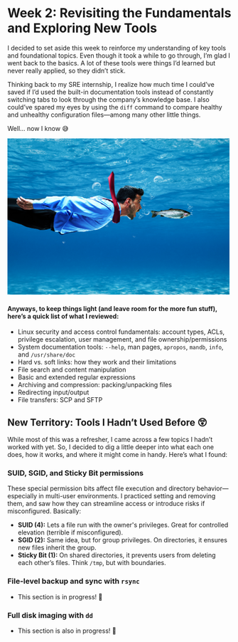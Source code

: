# Week 2: Revisiting the Fundamentals and Exploring New Tools

I decided to set aside this week to reinforce my understanding of key tools and foundational topics. Even though it took a while to go through, I’m glad I went back to the basics. A lot of these tools were things I’d learned but never really applied, so they didn’t stick. 

Thinking back to my SRE internship, I realize how much time I could’ve saved if I’d used the built-in documentation tools instead of constantly switching tabs to look through the company’s knowledge base. I also could’ve spared my eyes by using the `diff` command to compare healthy and unhealthy configuration files—among many other little things. 

Well... now I know 😅

<img src="https://github.com/jessica-nguyen-it/RHEL9-Homelab-AWS/blob/main/assets/miscellaneous/Funny-businessman-swimming-underwater.jpg?raw=true" alt="Funny businessman underwater" width="500"/>

#### Anyways, to keep things light (and leave room for the more fun stuff), here’s a quick list of what I reviewed:

- Linux security and access control fundamentals: account types, ACLs, privilege escalation, user management, and file ownership/permissions  
- System documentation tools: `--help`, man pages, `apropos`, `mandb`, `info`, and `/usr/share/doc`  
- Hard vs. soft links: how they work and their limitations  
- File search and content manipulation  
- Basic and extended regular expressions  
- Archiving and compression: packing/unpacking files  
- Redirecting input/output  
- File transfers: SCP and SFTP  

## New Territory: Tools I Hadn’t Used Before 😲
While most of this was a refresher, I came across a few topics I hadn’t worked with yet. So, I decided to dig a little deeper into what each one does, how it works, and where it might come in handy. Here’s what I found:

### SUID, SGID, and Sticky Bit permissions  

These special permission bits affect file execution and directory behavior—especially in multi-user environments. I practiced setting and removing them, and saw how they can streamline access or introduce risks if misconfigured. Basically:

- **SUID (4):** Lets a file run with the owner's privileges. Great for controlled elevation (terrible if misconfigured).
- **SGID (2):** Same idea, but for group privileges. On directories, it ensures new files inherit the group.
- **Sticky Bit (1):** On shared directories, it prevents users from deleting each other’s files. Think `/tmp`, but with boundaries.

### File-level backup and sync with `rsync`

- This section is in progress! 🚧 
<!-- I’d seen `rsync` used in scripts before, but hadn’t tried it myself until now. Once I got hands-on, I understood why it’s a go-to for file-level backups and sync. I tested syncing directories, preserving permissions, compressing data during transfer, and excluding files. It’s fast, flexible, and surprisingly intuitive. -->

### Full disk imaging with `dd`  

- This section is also in progress! 🚧 
<!-- `dd` felt intimidating at first, but once I broke it down, it started to make sense. I used it to create and restore disk images, and learned how powerful it can be for cloning drives or recovering from system failures. Definitely a tool I’ll keep in my back pocket for more advanced backup workflows. -->
